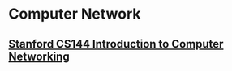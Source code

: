 # Computer Network

## [Stanford CS144 Introduction to Computer Networking](https://cs144.github.io/)
